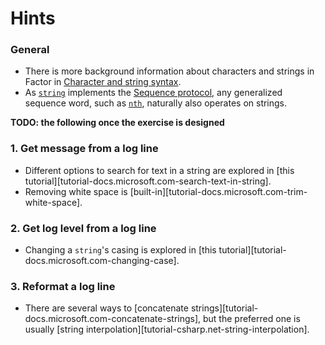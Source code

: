 # Hints

### General

- There is more background information about characters and strings in Factor in [Character and string syntax][article-syntax-strings].
- As [`string`][word-string] implements the [Sequence protocol][article-sequence-protocol], any generalized sequence word, such as [`nth`][word-nth], naturally also operates on strings.

**TODO: the following once the exercise is designed**

### 1. Get message from a log line

- Different options to search for text in a string are explored in [this tutorial][tutorial-docs.microsoft.com-search-text-in-string].
- Removing white space is [built-in][tutorial-docs.microsoft.com-trim-white-space].

### 2. Get log level from a log line

- Changing a `string`'s casing is explored in [this tutorial][tutorial-docs.microsoft.com-changing-case].

### 3. Reformat a log line

- There are several ways to [concatenate strings][tutorial-docs.microsoft.com-concatenate-strings], but the preferred one is usually [string interpolation][tutorial-csharp.net-string-interpolation].

[word-string]: https://docs.factorcode.org/content/word-string%2Cstrings.html
[word-sequence]: https://docs.factorcode.org/content/word-sequence%2Csequences.html
[word-nth]: https://docs.factorcode.org/content/word-nth%2Csequences.html
[article-sequence-protocol]: https://docs.factorcode.org/content/article-sequence-protocol.html
[article-syntax-strings]: https://docs.factorcode.org/content/article-syntax-strings.html
